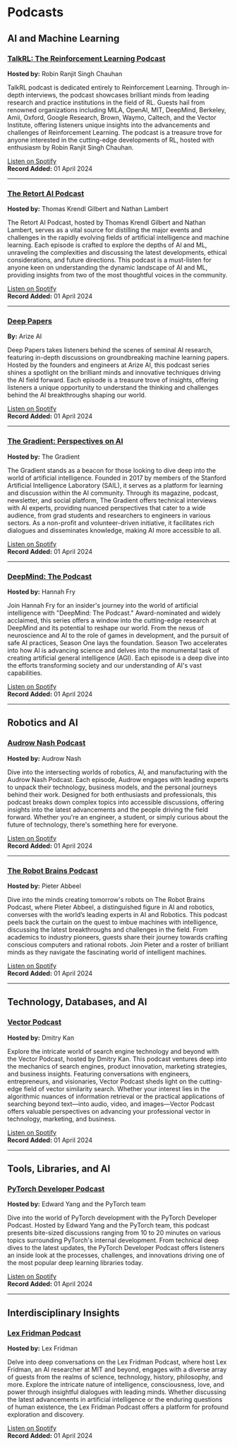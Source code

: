 # Podcasts

## AI and Machine Learning

### [TalkRL: The Reinforcement Learning Podcast](https://open.spotify.com/show/0EScvEYy1btiFTal8Nt0gk)
**Hosted by:** Robin Ranjit Singh Chauhan

TalkRL podcast is dedicated entirely to Reinforcement Learning. Through in-depth interviews, the podcast showcases brilliant minds from leading research and practice institutions in the field of RL. Guests hail from renowned organizations including MILA, OpenAI, MIT, DeepMind, Berkeley, Amii, Oxford, Google Research, Brown, Waymo, Caltech, and the Vector Institute, offering listeners unique insights into the advancements and challenges of Reinforcement Learning. The podcast is a treasure trove for anyone interested in the cutting-edge developments of RL, hosted with enthusiasm by Robin Ranjit Singh Chauhan.

[Listen on Spotify](https://open.spotify.com/show/0EScvEYy1btiFTal8Nt0gk)  
**Record Added:** 01 April 2024

---
### [The Retort AI Podcast](https://open.spotify.com/show/0FDjH8ujv7p8ELZGkBvrfv)
**Hosted by:** Thomas Krendl Gilbert and Nathan Lambert

The Retort AI Podcast, hosted by Thomas Krendl Gilbert and Nathan Lambert, serves as a vital source for distilling the major events and challenges in the rapidly evolving fields of artificial intelligence and machine learning. Each episode is crafted to explore the depths of AI and ML, unraveling the complexities and discussing the latest developments, ethical considerations, and future directions. This podcast is a must-listen for anyone keen on understanding the dynamic landscape of AI and ML, providing insights from two of the most thoughtful voices in the community.

[Listen on Spotify](https://open.spotify.com/show/0FDjH8ujv7p8ELZGkBvrfv)  
**Record Added:** 01 April 2024

---
### [Deep Papers](https://open.spotify.com/show/4sykmDkrUklwyjOCB8FdLQ)
**By:** Arize AI

Deep Papers takes listeners behind the scenes of seminal AI research, featuring in-depth discussions on groundbreaking machine learning papers. Hosted by the founders and engineers at Arize AI, this podcast series shines a spotlight on the brilliant minds and innovative techniques driving the AI field forward. Each episode is a treasure trove of insights, offering listeners a unique opportunity to understand the thinking and challenges behind the AI breakthroughs shaping our world.

[Listen on Spotify](https://open.spotify.com/show/4sykmDkrUklwyjOCB8FdLQ)  
**Record Added:** 01 April 2024

---
### [The Gradient: Perspectives on AI](https://thegradientpub.substack.com/about)
**Hosted by:** The Gradient

The Gradient stands as a beacon for those looking to dive deep into the world of artificial intelligence. Founded in 2017 by members of the Stanford Artificial Intelligence Laboratory (SAIL), it serves as a platform for learning and discussion within the AI community. Through its magazine, podcast, newsletter, and social platform, The Gradient offers technical interviews with AI experts, providing nuanced perspectives that cater to a wide audience, from grad students and researchers to engineers in various sectors. As a non-profit and volunteer-driven initiative, it facilitates rich dialogues and disseminates knowledge, making AI more accessible to all.

[Listen on Spotify](https://open.spotify.com/show/6onNcSqsP6hEEqmZ6TU2g8)  
**Record Added:** 01 April 2024

---
### [DeepMind: The Podcast](https://open.spotify.com/show/39fjU5Q5L5UecTCRMeqjwb)
**Hosted by:** Hannah Fry

Join Hannah Fry for an insider's journey into the world of artificial intelligence with "DeepMind: The Podcast." Award-nominated and widely acclaimed, this series offers a window into the cutting-edge research at DeepMind and its potential to reshape our world. From the nexus of neuroscience and AI to the role of games in development, and the pursuit of safe AI practices, Season One lays the foundation. Season Two accelerates into how AI is advancing science and delves into the monumental task of creating artificial general intelligence (AGI). Each episode is a deep dive into the efforts transforming society and our understanding of AI's vast capabilities.

[Listen on Spotify](https://open.spotify.com/show/39fjU5Q5L5UecTCRMeqjwb)  
**Record Added:** 01 April 2024

---
## Robotics and AI

### [Audrow Nash Podcast](https://open.spotify.com/show/74jWpWiLwsasY2QHtDcl8I)
**Hosted by:** Audrow Nash

Dive into the intersecting worlds of robotics, AI, and manufacturing with the Audrow Nash Podcast. Each episode, Audrow engages with leading experts to unpack their technology, business models, and the personal journeys behind their work. Designed for both enthusiasts and professionals, this podcast breaks down complex topics into accessible discussions, offering insights into the latest advancements and the people driving the field forward. Whether you're an engineer, a student, or simply curious about the future of technology, there's something here for everyone.

[Listen on Spotify](https://open.spotify.com/show/74jWpWiLwsasY2QHtDcl8I)  
**Record Added:** 01 April 2024

---
### [The Robot Brains Podcast](https://open.spotify.com/show/2qbLq3HrhTnnmmsHc37QOD)
**Hosted by:** Pieter Abbeel

Dive into the minds creating tomorrow's robots on The Robot Brains Podcast, where Pieter Abbeel, a distinguished figure in AI and robotics, converses with the world’s leading experts in AI and Robotics. This podcast peels back the curtain on the quest to imbue machines with intelligence, discussing the latest breakthroughs and challenges in the field. From academics to industry pioneers, guests share their journey towards crafting conscious computers and rational robots. Join Pieter and a roster of brilliant minds as they navigate the fascinating world of intelligent machines.

[Listen on Spotify](https://open.spotify.com/show/2qbLq3HrhTnnmmsHc37QOD)  
**Record Added:** 01 April 2024

---

## Technology, Databases, and AI

### [Vector Podcast](https://open.spotify.com/show/13JO3vhMf7nAqcpvlIgOY6)
**Hosted by:** Dmitry Kan

Explore the intricate world of search engine technology and beyond with the Vector Podcast, hosted by Dmitry Kan. This podcast ventures deep into the mechanics of search engines, product innovation, marketing strategies, and business insights. Featuring conversations with engineers, entrepreneurs, and visionaries, Vector Podcast sheds light on the cutting-edge field of vector similarity search. Whether your interest lies in the algorithmic nuances of information retrieval or the practical applications of searching beyond text—into audio, video, and images—Vector Podcast offers valuable perspectives on advancing your professional vector in technology, marketing, and business.

[Listen on Spotify](https://open.spotify.com/show/13JO3vhMf7nAqcpvlIgOY6)  
**Record Added:** 01 April 2024

---

## Tools, Libraries, and AI

### [PyTorch Developer Podcast](https://open.spotify.com/show/6UzHKeiy368jKfQMKKvJY5)
**Hosted by:** Edward Yang and the PyTorch team

Dive into the world of PyTorch development with the PyTorch Developer Podcast. Hosted by Edward Yang and the PyTorch team, this podcast presents bite-sized discussions ranging from 10 to 20 minutes on various topics surrounding PyTorch's internal development. From technical deep dives to the latest updates, the PyTorch Developer Podcast offers listeners an inside look at the processes, challenges, and innovations driving one of the most popular deep learning libraries today.

[Listen on Spotify](https://open.spotify.com/show/6UzHKeiy368jKfQMKKvJY5)  
**Record Added:** 01 April 2024

---

## Interdisciplinary Insights

### [Lex Fridman Podcast](https://open.spotify.com/show/2MAi0BvDc6GTFvKFPXnkCL)
**Hosted by:** Lex Fridman

Delve into deep conversations on the Lex Fridman Podcast, where host Lex Fridman, an AI researcher at MIT and beyond, engages with a diverse array of guests from the realms of science, technology, history, philosophy, and more. Explore the intricate nature of intelligence, consciousness, love, and power through insightful dialogues with leading minds. Whether discussing the latest advancements in artificial intelligence or the enduring questions of human existence, the Lex Fridman Podcast offers a platform for profound exploration and discovery.

[Listen on Spotify](https://open.spotify.com/show/2MAi0BvDc6GTFvKFPXnkCL)  
**Record Added:** 01 April 2024
